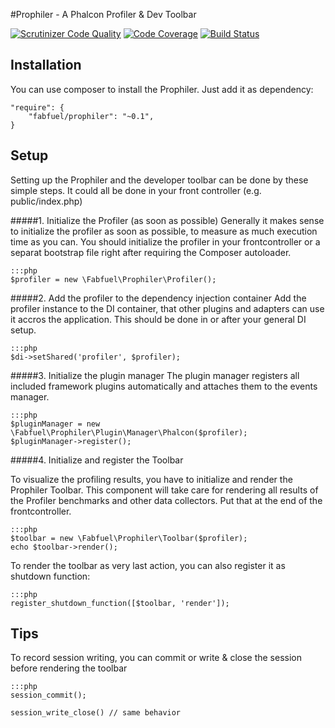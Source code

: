 #Prophiler - A Phalcon Profiler & Dev Toolbar

[![Scrutinizer Code Quality](https://scrutinizer-ci.com/b/fabfuel/prophiler/badges/quality-score.png?b=develop)](https://scrutinizer-ci.com/b/fabfuel/prophiler/?branch=develop)
[![Code Coverage](https://scrutinizer-ci.com/b/fabfuel/prophiler/badges/coverage.png?b=develop)](https://scrutinizer-ci.com/b/fabfuel/prophiler/?branch=develop)
[![Build Status](https://scrutinizer-ci.com/b/fabfuel/prophiler/badges/build.png?b=develop)](https://scrutinizer-ci.com/b/fabfuel/prophiler/build-status/develop)


## Installation
You can use composer to install the Prophiler. Just add it as dependency:

    "require": {
       	"fabfuel/prophiler": "~0.1",
    }

## Setup
Setting up the Prophiler and the developer toolbar can be done by these simple steps. It could all be done in your front controller (e.g. public/index.php) 

#####1. Initialize the Profiler (as soon as possible)
Generally it makes sense to initialize the profiler as soon as possible, to measure as much execution time as you can. You should initialize the profiler in your frontcontroller or a separat bootstrap file right after requiring the Composer autoloader.

    :::php
    $profiler = new \Fabfuel\Prophiler\Profiler();

#####2. Add the profiler to the dependency injection container
Add the profiler instance to the DI container, that other plugins and adapters can use it accros the application. This should be done in or after your general DI setup.
	
    :::php
    $di->setShared('profiler', $profiler);

#####3. Initialize the plugin manager
The plugin manager registers all included framework plugins automatically and attaches them to the events manager.  

    :::php
    $pluginManager = new \Fabfuel\Prophiler\Plugin\Manager\Phalcon($profiler);
    $pluginManager->register();

#####4. Initialize and register the Toolbar

To visualize the profiling results, you have to initialize and render the Prophiler Toolbar. This component will take care for rendering all results of the Profiler benchmarks and other data collectors. Put that at the end of the frontcontroller.

    :::php
    $toolbar = new \Fabfuel\Prophiler\Toolbar($profiler);
    echo $toolbar->render();

To render the toolbar as very last action, you can also register it as shutdown function:

    :::php
    register_shutdown_function([$toolbar, 'render']);

## Tips

To record session writing, you can commit or write & close the session before rendering the toolbar
    
    :::php
    session_commit();
    
    session_write_close() // same behavior
